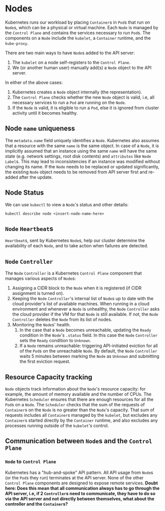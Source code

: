 # Nodes

Kubernetes runs our workload by placing `Container`s in `Pod`s that run on
`Node`s, which can be a physical or virtual machine. Each `Node` is managed by
the `Control Plane` and contains the services necessary to run `Pod`s. The
components on a `Node` include the `kubelet`, a `Container` runtime, and the
`kube-proxy`.

There are two main ways to have `Node`s added to the API server:
1. The `kubelet` on a node self-registers to the `Control Plane`.
2. We (or another human user) manually add(s) a `Node` object to the API
   server.

In either of the above cases:
1. Kubernetes creates a `Node` object internally (the representation).
2. The `Control Plane` checks whether the new `Node` object is valid, i.e, all
   necessary services to run a `Pod` are running on the `Node`.
3. If the `Node` is valid, it is eligible to run a `Pod`, else it is ignored
   from cluster activity until it becomes healthy.

## Node `name` uniqueness

The `metadata.name` field uniquely identifies a `Node`. Kubernetes also assumes
that a resource with the same `name` is the same object. In case of a `Node`,
it is implicitly assumed that an instance using the same `name` will have the
same state (e.g. network settings, root disk contents) and `attributes` like 
`Node` `Label`s. This may lead to inconsistencies if an instance was modified
without changing its name. If the `Node` needs to be replaced or updated
significantly, the existing `Node` object needs to be removed from API server
first and re-added after the update.

## Node Status

We can use `kubectl` to view a `Node`'s status and other details:
```
kubectl describe node <insert-node-name-here>
```

## `Node` `Heartbeat`s

`Heartbeat`s, sent by Kubernetes `Node`s, help our cluster determine the
availability of each `Node`, and to take action when failures are detected.

## `Node` `Controller`

The `Node` `Controller` is a Kubernetes `Control Plane` component that manages
various aspects of `Node`s:
1. Assigning a CIDR block to the `Node` when it is registered (if CIDR 
   assignment is turned on).
2. Keeping the `Node` `Controller`'s internal list of `Node`s up to date with
   the cloud provider's list of available machines. When running in a cloud environment and whenever a `Node` is unhealthy, the `Node` `Controller` asks
   the cloud provider if the VM for that `Node` is still available. If not, the
   `Node` `Controller` deletes the `Node` from its list of nodes.
3. Monitoring the `Node`s' health.
   1. In the case that a `Node` becomes unreachable, updating the `Ready`
      condition in the `Node`'s `.status` field. In this case the `Node`
      `Controller` sets the `Ready` condition to `Unknown`.
   2. If a `Node` remains unreachable: triggering API-initiated eviction for
      all of the `Pod`s on the unreachable `Node`. By default, the `Node`
      `Controller` waits 5 minutes between marking the `Node` as `Unknown`
      and submitting the first eviction request.

## Resource Capacity tracking

`Node` objects track information about the `Node`'s resource capacity: for
example, the amount of memory available and the number of CPUs. The Kubernetes
`Scheduler` ensures that there are enough resources for all the `Pod`s on a
`Node`. The `Scheduler` checks that the sum of the requests of `Container`s on
the `Node` is no greater than the `Node`'s capacity. That sum of requests
includes all `Container`s managed by the `kubelet`, but excludes any
`Container`s started directly by the `Container` runtime, and also excludes
any processes running outside of the `kubelet`'s control.

## Communication between `Node`s and the `Control Plane`

### `Node` to `Control Plane`

Kubernetes has a "hub-and-spoke" API pattern. All API usage from `Node`s
(or the `Pod`s they run) terminates at the API server. None of the other
`Control Plane` components are designed to expose remote services.
**Doubt here: Does this mean that all communication always has to go through
the API server, i.e, if 2 `Controller`s need to communicate, they have to do
so via the API server and not directly between themselves, what about the
controller and the `Container`s?**



